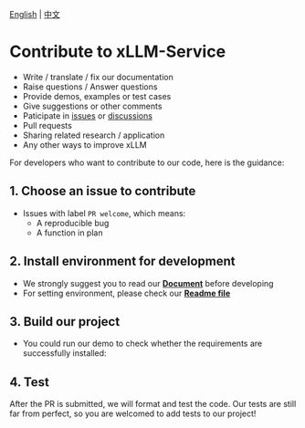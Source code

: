 <!-- Copyright 2025 JD.com

Licensed under the Apache License, Version 2.0 (the "License");
you may not use this project except in compliance with the License.
You may obtain a copy of the License at

    http://www.apache.org/licenses/LICENSE-2.0

Unless required by applicable law or agreed to in writing, software
distributed under the License is distributed on an "AS IS" BASIS,
WITHOUT WARRANTIES OR CONDITIONS OF ANY KIND, either express or implied.
See the License for the specific language governing permissions and
limitations under the License. -->

[English](./CONTRIBUTING.md) | [中文](./CONTRIBUTING_zh.md)

# Contribute to xLLM-Service

+ Write / translate / fix our documentation
+ Raise questions / Answer questions
+ Provide demos, examples or test cases
+ Give suggestions or other comments
+ Paticipate in [issues](https://github.com/xxx/xLLM/issues) or [discussions](https://github.com/xxx/xLLM/discussions)
+ Pull requests
+ Sharing related research / application
+ Any other ways to improve xLLM

For developers who want to contribute to our code, here is the guidance:

## 1. Choose an issue to contribute
+ Issues with label `PR welcome`, which means:
    + A reproducible bug
    + A function in plan

## 2. Install environment for development
+ We strongly suggest you to read our **[Document](http://xxx/docs/)** before developing
+ For setting environment, please check our  **[Readme file](/README.md)**

## 3. Build our project
+ You could run our demo to check whether the requirements are successfully installed:

## 4. Test

After the PR is submitted, we will format and test the code.
Our tests are still far from perfect, so you are welcomed to add tests to our project!